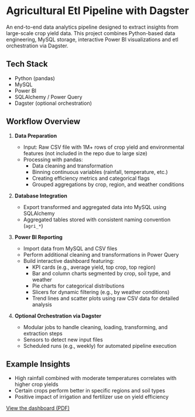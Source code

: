# Agricultural Etl Pipeline with Dagster

An end-to-end data analytics pipeline designed to extract insights from large-scale crop yield data. This project combines Python-based data engineering, MySQL storage, interactive Power BI visualizations and etl orchestration via Dagster.

## Tech Stack

- Python (pandas)  
- MySQL  
- Power BI  
- SQLAlchemy / Power Query  
- Dagster (optional orchestration)

## Workflow Overview

1. **Data Preparation**  
   - Input: Raw CSV file with 1M+ rows of crop yield and environmental features (not included in the repo due to large size)  
   - Processing with pandas:  
     - Data cleaning and transformation  
     - Binning continuous variables (rainfall, temperature, etc.)  
     - Creating efficiency metrics and categorical flags  
     - Grouped aggregations by crop, region, and weather conditions  

2. **Database Integration**  
   - Export transformed and aggregated data into MySQL using SQLAlchemy  
   - Aggregated tables stored with consistent naming convention (`agri_*`)  

3. **Power BI Reporting**  
   - Import data from MySQL and CSV files  
   - Perform additional cleaning and transformations in Power Query  
   - Build interactive dashboard featuring:  
     - KPI cards (e.g., average yield, top crop, top region)  
     - Bar and column charts segmented by crop, soil type, and weather  
     - Pie charts for categorical distributions  
     - Slicers for dynamic filtering (e.g., by weather conditions)  
     - Trend lines and scatter plots using raw CSV data for detailed analysis  

4. **Optional Orchestration via Dagster**  
   - Modular jobs to handle cleaning, loading, transforming, and extraction steps  
   - Sensors to detect new input files  
   - Scheduled runs (e.g., weekly) for automated pipeline execution  

## Example Insights

- High rainfall combined with moderate temperatures correlates with higher crop yields  
- Certain crops perform better in specific regions and soil types  
- Positive impact of irrigation and fertilizer use on yield efficiency  

[View the dashboard (PDF)](dashboard.pdf)
